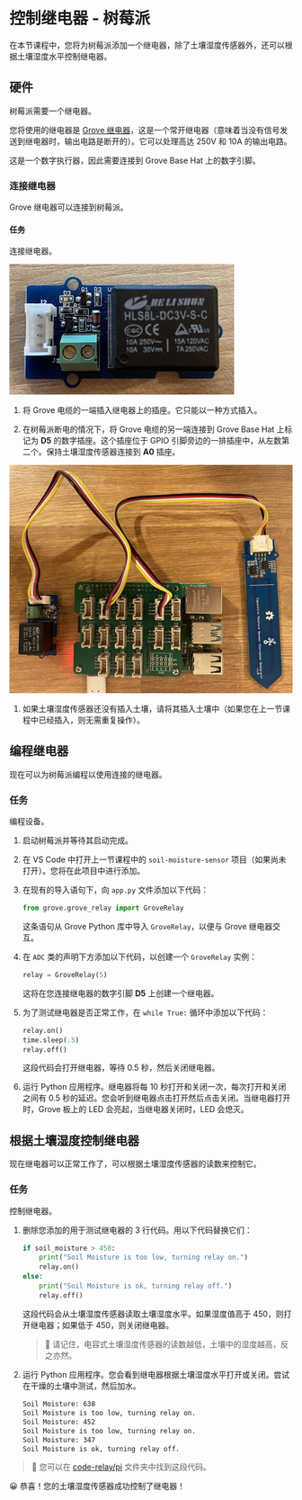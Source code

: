 <!--
CO_OP_TRANSLATOR_METADATA:
{
  "original_hash": "66b81165e60f8f169bd52a401b6a0f8b",
  "translation_date": "2025-08-24T22:17:26+00:00",
  "source_file": "2-farm/lessons/3-automated-plant-watering/pi-relay.md",
  "language_code": "zh"
}
-->
# 控制继电器 - 树莓派

在本节课程中，您将为树莓派添加一个继电器，除了土壤湿度传感器外，还可以根据土壤湿度水平控制继电器。

## 硬件

树莓派需要一个继电器。

您将使用的继电器是 [Grove 继电器](https://www.seeedstudio.com/Grove-Relay.html)，这是一个常开继电器（意味着当没有信号发送到继电器时，输出电路是断开的）。它可以处理高达 250V 和 10A 的输出电路。

这是一个数字执行器，因此需要连接到 Grove Base Hat 上的数字引脚。

### 连接继电器

Grove 继电器可以连接到树莓派。

#### 任务

连接继电器。

![一个 Grove 继电器](../../../../translated_images/grove-relay.d426958ca210fbd0fb7983d7edc069d46c73a8b0a099d94797bd756f7b6bb6be.zh.png)

1. 将 Grove 电缆的一端插入继电器上的插座。它只能以一种方式插入。

1. 在树莓派断电的情况下，将 Grove 电缆的另一端连接到 Grove Base Hat 上标记为 **D5** 的数字插座。这个插座位于 GPIO 引脚旁边的一排插座中，从左数第二个。保持土壤湿度传感器连接到 **A0** 插座。

![Grove 继电器连接到 D5 插座，土壤湿度传感器连接到 A0 插座](../../../../translated_images/pi-relay-and-soil-moisture-sensor.02f3198975b8c53e69ec716cd2719ce117700bd1fc933eaf93476c103c57939b.zh.png)

1. 如果土壤湿度传感器还没有插入土壤，请将其插入土壤中（如果您在上一节课程中已经插入，则无需重复操作）。

## 编程继电器

现在可以为树莓派编程以使用连接的继电器。

### 任务

编程设备。

1. 启动树莓派并等待其启动完成。

1. 在 VS Code 中打开上一节课程中的 `soil-moisture-sensor` 项目（如果尚未打开）。您将在此项目中进行添加。

1. 在现有的导入语句下，向 `app.py` 文件添加以下代码：

    ```python
    from grove.grove_relay import GroveRelay
    ```

    这条语句从 Grove Python 库中导入 `GroveRelay`，以便与 Grove 继电器交互。

1. 在 `ADC` 类的声明下方添加以下代码，以创建一个 `GroveRelay` 实例：

    ```python
    relay = GroveRelay(5)
    ```

    这将在您连接继电器的数字引脚 **D5** 上创建一个继电器。

1. 为了测试继电器是否正常工作，在 `while True:` 循环中添加以下代码：

    ```python
    relay.on()
    time.sleep(.5)
    relay.off()
    ```

    这段代码会打开继电器，等待 0.5 秒，然后关闭继电器。

1. 运行 Python 应用程序。继电器将每 10 秒打开和关闭一次，每次打开和关闭之间有 0.5 秒的延迟。您会听到继电器点击打开然后点击关闭。当继电器打开时，Grove 板上的 LED 会亮起，当继电器关闭时，LED 会熄灭。


## 根据土壤湿度控制继电器

现在继电器可以正常工作了，可以根据土壤湿度传感器的读数来控制它。

### 任务

控制继电器。

1. 删除您添加的用于测试继电器的 3 行代码。用以下代码替换它们：

    ```python
    if soil_moisture > 450:
        print("Soil Moisture is too low, turning relay on.")
        relay.on()
    else:
        print("Soil Moisture is ok, turning relay off.")
        relay.off()
    ```

    这段代码会从土壤湿度传感器读取土壤湿度水平。如果湿度值高于 450，则打开继电器；如果低于 450，则关闭继电器。

    > 💁 请记住，电容式土壤湿度传感器的读数越低，土壤中的湿度越高，反之亦然。

1. 运行 Python 应用程序。您会看到继电器根据土壤湿度水平打开或关闭。尝试在干燥的土壤中测试，然后加水。

    ```text
    Soil Moisture: 638
    Soil Moisture is too low, turning relay on.
    Soil Moisture: 452
    Soil Moisture is too low, turning relay on.
    Soil Moisture: 347
    Soil Moisture is ok, turning relay off.
    ```

> 💁 您可以在 [code-relay/pi](../../../../../2-farm/lessons/3-automated-plant-watering/code-relay/pi) 文件夹中找到这段代码。

😀 恭喜！您的土壤湿度传感器成功控制了继电器！
